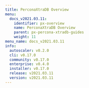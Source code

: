 ```yaml
---
title: PerconaXtraDB Overview
menu:
  docs_v2021.03.11:
    identifier: px-overview
    name: PerconaXtraDB Overview
    parent: px-percona-xtradb-guides
    weight: 11
menu_name: docs_v2021.03.11
info:
  autoscaler: v0.2.0
  cli: v0.17.0
  community: v0.17.0
  enterprise: v0.4.0
  installer: v0.17.0
  release: v2021.03.11
  version: v2021.03.11
---
```


